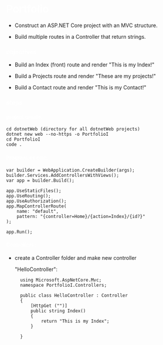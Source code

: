 # <span style= "color: white;">Portfolio</span>

- Construct an ASP.NET Core project with an MVC structure.

- Build multiple routes in a Controller that return strings.

### <span style= "color: white;">objectives</span>

- Build an Index (front) route and render "This is my Index!"

- Build a Projects route and render "These are my projects!"

- Build a Contact route and render "This is my Contact!"



### <span style= "color: white;">steps</span>

#### <span style= "color: white;">project create:</span>

    cd dotnetWeb (directory for all dotnetWeb projects)
    dotnet new web --no-https -o PortfolioI
    cd PortfolioI
    code .

#### <span style= "color: white;">Program.cs edit:</span>

    var builder = WebApplication.CreateBuilder(args);
    builder.Services.AddControllersWithViews();
    var app = builder.Build();

    app.UseStaticFiles();
    app.UseRouting();
    app.UseAuthorization();
    app.MapControllerRoute(
        name: "default",
        pattern: "{controller=Home}/{action=Index}/{id?}"
    );

    app.Run();

#### <span style= "color: white;">Controllers:</span>

- create a Controller folder and make new controller 

    "HelloController":

        using Microsoft.AspNetCore.Mvc;
        namespace PortfolioI.Controllers;
        
        public class HelloController : Controller
        {
            [HttpGet ("")]
            public string Index()
            {
                return "This is my Index";
            }

        }
